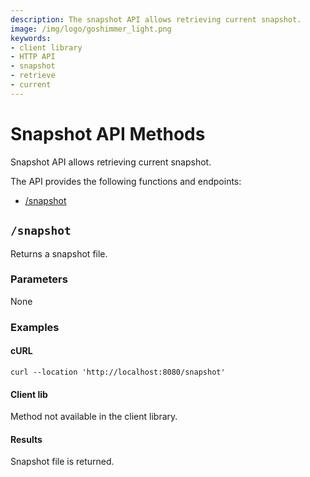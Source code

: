 ```yaml
---
description: The snapshot API allows retrieving current snapshot.
image: /img/logo/goshimmer_light.png
keywords:
- client library
- HTTP API
- snapshot
- retrieve
- current
---
```

# Snapshot API Methods

Snapshot API allows retrieving current snapshot.

The API provides the following functions and endpoints:

* [/snapshot](#snapshot)


##  `/snapshot`

Returns a snapshot file.

### Parameters
None

### Examples

#### cURL

```shell
curl --location 'http://localhost:8080/snapshot'
```

#### Client lib 

Method not available in the client library.


#### Results

Snapshot file is returned.